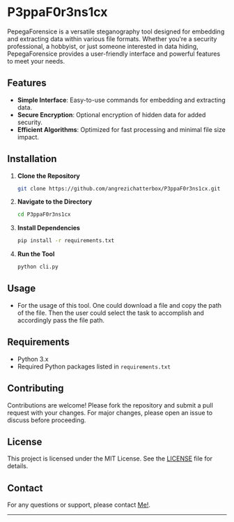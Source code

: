 # P3ppaF0r3ns1cx
PepegaForensice is a versatile steganography tool designed for embedding and extracting data within various file formats. Whether you're a security professional, a hobbyist, or just someone interested in data hiding, PepegaForensice provides a user-friendly interface and powerful features to meet your needs.

## Features

- **Simple Interface**: Easy-to-use commands for embedding and extracting data.
- **Secure Encryption**: Optional encryption of hidden data for added security.
- **Efficient Algorithms**: Optimized for fast processing and minimal file size impact.

## Installation

1. **Clone the Repository**

   ```bash
   git clone https://github.com/angrezichatterbox/P3ppaF0r3ns1cx.git
   ```

2. **Navigate to the Directory**

   ```bash
   cd P3ppaF0r3ns1cx
   ```

3. **Install Dependencies**

   ```bash
   pip install -r requirements.txt
   ```

4. **Run the Tool**

   ```bash
   python cli.py
   ```

## Usage

- For the usage of this tool. One could download a file and copy the path of the file. Then the user could select the task to accomplish and accordingly pass the file path. 




## Requirements

- Python 3.x
- Required Python packages listed in `requirements.txt`

## Contributing

Contributions are welcome! Please fork the repository and submit a pull request with your changes. For major changes, please open an issue to discuss before proceeding.

## License

This project is licensed under the MIT License. See the [LICENSE](LICENSE) file for details.

## Contact

For any questions or support, please contact [Me!](mailto:gouthammohanraj@gmail.com).

---
